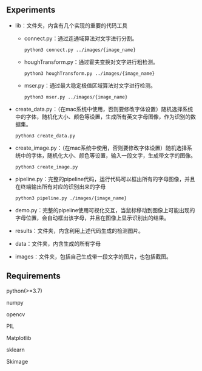 ## Experiments

- lib：文件夹，内含有几个实现的重要的代码工具
  - connect.py：通过连通域算法对文字进行分割。
	
	`python3 connect.py ../images/{image_name}`
  - houghTransform.py：通过霍夫变换对文字进行粗检测。
	
	`python3 houghTransform.py ../images/{image_name}`
  - mser.py：通过最大稳定极值区域算法对文字进行检测。
	
	`python3 mser.py ../images/{image_name}`
- create_data.py：（在mac系统中使用，否则要修改字体设置）随机选择系统中的字体，随机化大小、颜色等设置，生成所有英文字母图像，作为识别的数据集。
	
	`python3 create_data.py`
- create_image.py：（在mac系统中使用，否则要修改字体设置）随机选择系统中的字体，随机化大小、颜色等设置，输入一段文字，生成带文字的图像。
	
	`python3 create_image.py`
- pipeline.py：完整的pipeline代码，运行代码可以框出所有的字母图像，并且在终端输出所有对应的识别出来的字母 
	
	`python3 pipeline.py ./images/{image_name}`
- demo.py：完整的pipeline使用可视化交互，当鼠标移动到图像上可能出现的字母位置，会自动框出该字母，并且在图像上显示识别出的结果。
- results：文件夹，内含利用上述代码生成的检测图片。
- data：文件夹，内含生成的所有字母
- images：文件夹，包括自己生成带一段文字的图片，也包括截图。

## Requirements

python(>=3.7)

numpy

opencv

PIL

Matplotlib

sklearn

Skimage








